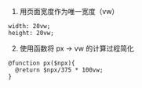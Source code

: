 1. 用页面宽度作为唯一宽度（vw）

```
width: 20vw;
height: 20vw;
```

2.  使用函数将 px -> vw 的计算过程简化

```
@function px($npx){
  @return $npx/375 * 100vw;
}
```
